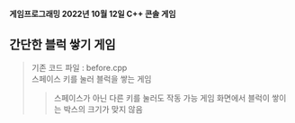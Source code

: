 #### 게임프로그래밍 2022년 10월 12일 C++ 콘솔 게임

## 간단한 블럭 쌓기 게임

> 기존 코드 파일 : before.cpp  
> 스페이스 키를 눌러 블럭을 쌓는 게임
> > 스페이스가 아닌 다른 키를 눌러도 작동 가능
> > 게임 화면에서 블럭이 쌓이는 박스의 크기가 맞지 않음
